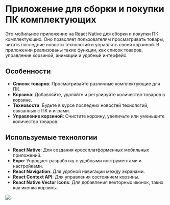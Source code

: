 # Приложение для сборки и покупки ПК комплектующих

Это мобильное приложение на React Native для сборки и покупки ПК комплектующих. Оно позволяет пользователям просматривать товары, читать последние новости технологий и управлять своей корзиной. В приложении реализованы такие функции, как список товаров, управление корзиной, анимации и удобный интерфейс.

## Особенности

- **Список товаров**: Просматривайте различные комплектующие для ПК.
- **Корзина**: Добавляйте, удаляйте и регулируйте количество товаров в корзине.
- **Техновости**: Будьте в курсе последних новостей технологий, связанных с ПК и играми.
- **Управление корзиной**: Очистите корзину, увеличьте или уменьшите количество товаров.

## Используемые технологии

- **React Native**: Для создания кроссплатформенных мобильных приложений.
- **Expo**: Упрощает разработку с удобными инструментами и настройками.
- **React Navigation**: Для удобной навигации между экранами.
- **React Context API**: Для управления состоянием корзины.
- **React Native Vector Icons**: Для добавления векторных иконок, таких как иконка корзины.

![](cowboy.gif)
